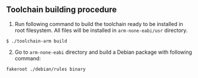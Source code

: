 Toolchain building procedure
---

1. Run following command to build the toolchain ready to be installed in root
   filesystem. All files will be installed in `arm-none-eabi/usr`
   directory.
```
$ ./toolchain-arm build
```
2. Go to `arm-none-eabi` directory and build a Debian package with
   following command:
```
fakeroot ./debian/rules binary
```
